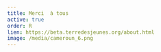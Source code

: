 ```yaml
---
title: Merci  à tous
active: true
order: R
lien: https://beta.terredesjeunes.org/about.html
image: /media/cameroun_6.png
---
```

